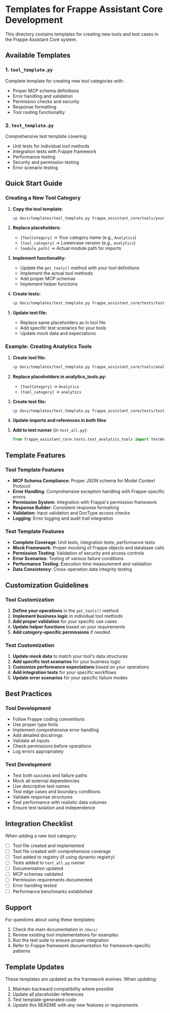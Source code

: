 # Templates for Frappe Assistant Core Development

This directory contains templates for creating new tools and test cases in the Frappe Assistant Core system.

## Available Templates

### 1. `tool_template.py`
Complete template for creating new tool categories with:
- Proper MCP schema definitions
- Error handling and validation
- Permission checks and security
- Response formatting
- Tool routing functionality

### 2. `test_template.py`
Comprehensive test template covering:
- Unit tests for individual tool methods
- Integration tests with Frappe framework
- Performance testing
- Security and permission testing
- Error scenario testing

## Quick Start Guide

### Creating a New Tool Category

1. **Copy the tool template:**
   ```bash
   cp docs/templates/tool_template.py frappe_assistant_core/tools/your_category_tools.py
   ```

2. **Replace placeholders:**
   - `[ToolCategory]` → Your category name (e.g., `Analytics`)
   - `[tool_category]` → Lowercase version (e.g., `analytics`)
   - `[module_path]` → Actual module path for imports

3. **Implement functionality:**
   - Update the `get_tools()` method with your tool definitions
   - Implement the actual tool methods
   - Add proper MCP schemas
   - Implement helper functions

4. **Create tests:**
   ```bash
   cp docs/templates/test_template.py frappe_assistant_core/tests/test_your_category_tools.py
   ```

5. **Update test file:**
   - Replace same placeholders as in tool file
   - Add specific test scenarios for your tools
   - Update mock data and expectations

### Example: Creating Analytics Tools

1. **Create tool file:**
   ```bash
   cp docs/templates/tool_template.py frappe_assistant_core/tools/analytics_tools.py
   ```

2. **Replace placeholders in analytics_tools.py:**
   - `[ToolCategory]` → `Analytics`
   - `[tool_category]` → `analytics`

3. **Create test file:**
   ```bash
   cp docs/templates/test_template.py frappe_assistant_core/tests/test_analytics_tools.py
   ```

4. **Update imports and references in both files**

5. **Add to test runner** (in `test_all.py`):
   ```python
   from frappe_assistant_core.tests.test_analytics_tools import TestAnalyticsTools, TestAnalyticsToolsIntegration
   ```

## Template Features

### Tool Template Features
- **MCP Schema Compliance**: Proper JSON schema for Model Context Protocol
- **Error Handling**: Comprehensive exception handling with Frappe-specific errors
- **Permission System**: Integration with Frappe's permission framework
- **Response Builder**: Consistent response formatting
- **Validation**: Input validation and DocType access checks
- **Logging**: Error logging and audit trail integration

### Test Template Features
- **Complete Coverage**: Unit tests, integration tests, performance tests
- **Mock Framework**: Proper mocking of Frappe objects and database calls
- **Permission Testing**: Validation of security and access controls
- **Error Scenarios**: Testing of various failure conditions
- **Performance Testing**: Execution time measurement and validation
- **Data Consistency**: Cross-operation data integrity testing

## Customization Guidelines

### Tool Customization
1. **Define your operations** in the `get_tools()` method
2. **Implement business logic** in individual tool methods
3. **Add proper validation** for your specific use cases
4. **Update helper functions** based on your requirements
5. **Add category-specific permissions** if needed

### Test Customization
1. **Update mock data** to match your tool's data structures
2. **Add specific test scenarios** for your business logic
3. **Customize performance expectations** based on your operations
4. **Add integration tests** for your specific workflows
5. **Update error scenarios** for your specific failure modes

## Best Practices

### Tool Development
- Follow Frappe coding conventions
- Use proper type hints
- Implement comprehensive error handling
- Add detailed docstrings
- Validate all inputs
- Check permissions before operations
- Log errors appropriately

### Test Development
- Test both success and failure paths
- Mock all external dependencies
- Use descriptive test names
- Test edge cases and boundary conditions
- Validate response structures
- Test performance with realistic data volumes
- Ensure test isolation and independence

## Integration Checklist

When adding a new tool category:

- [ ] Tool file created and implemented
- [ ] Test file created with comprehensive coverage
- [ ] Tool added to registry (if using dynamic registry)
- [ ] Tests added to `test_all.py` runner
- [ ] Documentation updated
- [ ] MCP schemas validated
- [ ] Permission requirements documented
- [ ] Error handling tested
- [ ] Performance benchmarks established

## Support

For questions about using these templates:
1. Check the main documentation in `/docs/`
2. Review existing tool implementations for examples
3. Run the test suite to ensure proper integration
4. Refer to Frappe framework documentation for framework-specific patterns

## Template Updates

These templates are updated as the framework evolves. When updating:
1. Maintain backward compatibility where possible
2. Update all placeholder references
3. Test template-generated code
4. Update this README with any new features or requirements